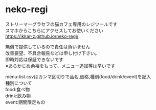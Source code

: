 # neko-regi
ストリーマーグラセフの猫カフェ専用のレジツールです  
スマホからこちらにアクセスしてお使いください  
https://ikkar-z.github.io/neko-regi/  

無償で提供しているので責任は負いません  
改善要望、不具合報告などは申し付け下さい。  
即時対応は保証できないです  
※あらかじめ余裕をもって、メニュー追加等は早いです  
 
menu-list.csvはカンマ区切りで品名,価格,種別(food/drink/event)を記入  
  種別について  
  food:食べ物  
  drink:飲み物  
  event:期間限定もの  
